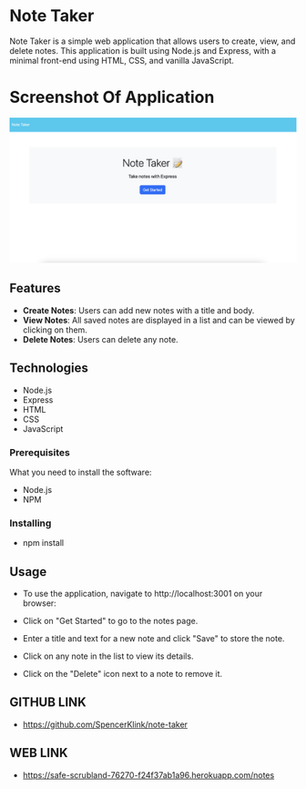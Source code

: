 # Note Taker

Note Taker is a simple web application that allows users to create, view, and delete notes. This application is built using Node.js and Express, with a minimal front-end using HTML, CSS, and vanilla JavaScript.

# Screenshot Of Application

 ![alt text](public/assets/images/NOTES.jpeg "screenshot of site")

## Features

- **Create Notes**: Users can add new notes with a title and body.
- **View Notes**: All saved notes are displayed in a list and can be viewed by clicking on them.
- **Delete Notes**: Users can delete any note.

## Technologies

- Node.js
- Express
- HTML
- CSS
- JavaScript

### Prerequisites

What you need to install the software:

- Node.js
- NPM 

### Installing

 - npm install


## Usage

- To use the application, navigate to http://localhost:3001 on your browser:

- Click on "Get Started" to go to the notes page.
- Enter a title and text for a new note and click "Save" to store the note.
- Click on any note in the list to view its details.
- Click on the "Delete" icon next to a note to remove it.

## GITHUB LINK
- https://github.com/SpencerKlink/note-taker


## WEB LINK 
- https://safe-scrubland-76270-f24f37ab1a96.herokuapp.com/notes